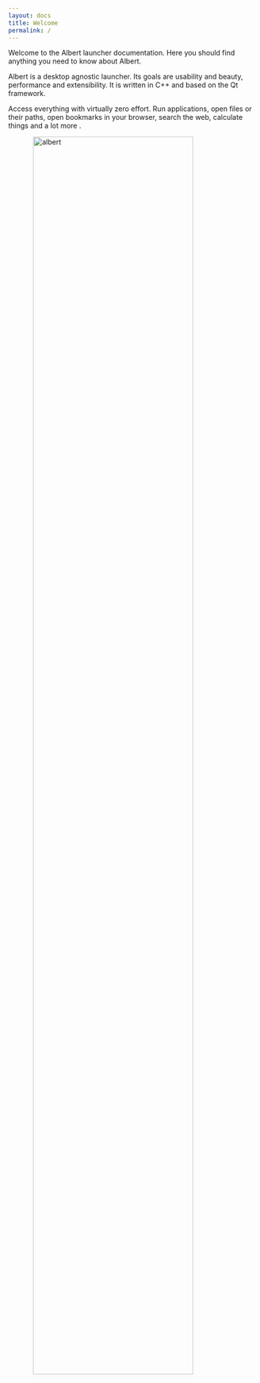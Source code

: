 ```yaml
---
layout: docs
title: Welcome
permalink: /
---
```


Welcome to the Albert launcher documentation. Here you should find anything you need to know about Albert.

Albert is a desktop agnostic launcher. Its goals are usability and beauty, performance and extensibility. It is written in C++ and based on the Qt framework.

Access everything with virtually zero effort. Run applications, open files or their paths, open bookmarks in your browser, search the web, calculate things and a lot more .

<img style="width:80%; margin:auto; display:block;" alt="albert" src="{{site.url}}/img/v0.10.jpg">


<!--
<h5>doc.title</h5>
<ul>
{% for doc in site.docs %}
<li>---</li>
<li>{{ doc.title }}</li>
<li>{{ doc.url }}</li>
<li>{{ doc.permalink }}</li>
{% endfor %}
</ul>
-->
